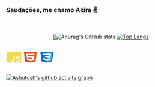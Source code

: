 ### Saudações, me chamo Akira ✌️
<div align="center"><br>
  
  [![Anurag's GitHub stats](https://github-readme-stats.vercel.app/api?username=daniAkira&show_icons=true&theme=tokyonight)
  [![Top Langs](https://github-readme-stats.vercel.app/api/top-langs/?username=daniAkira&layout=compact&theme=tokyonight)](https://github.com/anuraghazra/github-readme-stats)
  
</div>

<div><br>
  <img align="center" alt="Rafa-Js" height="30" width="40" src="https://raw.githubusercontent.com/devicons/devicon/master/icons/javascript/javascript-plain.svg">
  <img align="center" alt="Rafa-HTML" height="30" width="40" src="https://raw.githubusercontent.com/devicons/devicon/master/icons/html5/html5-original.svg">
  <img align="center" alt="Rafa-CSS" height="30" width="40" src="https://raw.githubusercontent.com/devicons/devicon/master/icons/css3/css3-original.svg">
  
</div><BR>

[![Ashutosh's github activity graph](https://github-readme-activity-graph.cyclic.app/graph?username=daniAkira&bg_color=1a1b27&color=70a4fc&line=37b5a7&point=be90f2&area=true&hide_border=true)](https://github.com/ashutosh00710/github-readme-activity-graph)
